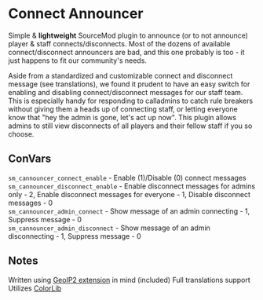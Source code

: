 # Connect Announcer
Simple & **lightweight** SourceMod plugin to announce (or to not announce) player & staff connects/disconnects. Most of the dozens of available connect/disconnect announcers are bad, and this one probably is too - it just happens to fit our community's needs.

Aside from a standardized and customizable connect and disconnect message (see translations), we found it prudent to have an easy switch for enabling and disabling connect/disconnect messages for our staff team. This is especially handy for responding to calladmins to catch rule breakers without giving them a heads up of connecting staff, or letting everyone know that "hey the admin is gone, let's act up now". This plugin allows admins to still view disconnects of all players and their fellow staff if you so choose.

## ConVars
`sm_cannouncer_connect_enable` - Enable (1)/Disable (0) connect messages  
`sm_cannouncer_disconnect_enable` - Enable disconnect messages for admins only - 2, Enable disconnect messages for everyone - 1, Disable disconnect messages - 0  
`sm_cannouncer_admin_connect` - Show message of an admin connecting - 1, Suppress message - 0  
`sm_cannouncer_admin_disconnect` - Show message of an admin disconnecting - 1, Suppress message - 0  

## Notes
Written using [GeoIP2 extension](https://forums.alliedmods.net/showthread.php?t=311477) in mind (included)
Full translations support
Utilizes [ColorLib](https://github.com/c0rp3n/colorlib-sm)
